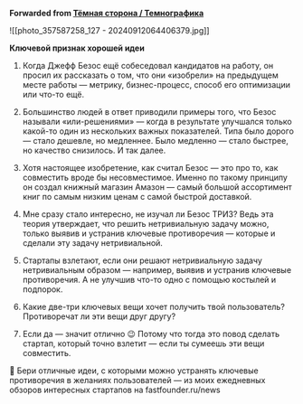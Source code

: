 **Forwarded from [Тёмная сторона / Темнографика](https://t.me/temno/6481)**

![[photo_357587258_127 - 20240912064406379.jpg]]

**Ключевой признак хорошей идеи**

1. Когда Джефф Безос ещё собеседовал кандидатов на работу, он просил их рассказать о том, что они «изобрели» на предыдущем месте работы — метрику, бизнес-процесс, способ его оптимизации или что-то ещё. 

2. Большинство людей в ответ приводили примеры того, что Безос называли «или-решениями» — когда в результате улучшался только какой-то один из нескольких важных показателей. Типа было дорого — стало дешевле, но медленнее. Было медленно — стало быстрее, но качество снизилось. И так далее.

3. Хотя настоящее изобретение, как считал Безос — это про то, как совместить вроде бы несовместимое. Именно по такому принципу он создал книжный магазин Амазон — самый большой ассортимент книг по самым низким ценам с самой быстрой доставкой.

4. Мне сразу стало интересно, не изучал ли Безос ТРИЗ? Ведь эта теория утверждает, что решить нетривиальную задачу можно, только выявив и устранив ключевые противоречия — которые и сделали эту задачу нетривиальной.

5. Стартапы взлетают, если они решают нетривиальную задачу нетривиальным образом — например, выявив и устранив ключевые противоречия. А не улучшив что-то одно с помощью костылей и подпорок.

6. Какие две-три ключевых вещи хочет получить твой пользователь? Противоречат ли эти вещи друг другу?

7. Если да — значит отлично 😉 Потому что тогда это повод сделать стартап, который точно взлетит — если ты сумеешь эти вещи совместить.

🚀 Бери отличные идеи, с которыми можно устранять ключевые противоречия в желаниях пользователей — из моих ежедневных обзоров интересных стартапов на fastfounder.ru/news